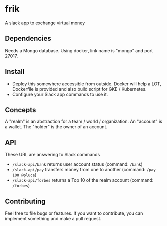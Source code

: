 # frik
A slack app to exchange virtual money

## Dependencies
Needs a Mongo database. Using docker, link name is "mongo" and port 27017.

## Install

* Deploy this somewhere accessible from outside. Docker will help a LOT, Dockerfile is provided and also build script for GKE / Kubernetes.
* Configure your Slack app commands to use it.

## Concepts
A "realm" is an abstraction for a team / world / organization.
An "account" is a wallet.
The "holder" is the owner of an account.

## API
These URL are answering to Slack commands

* `/slack-api/bank` returns user account status (command: `/bank`)
* `/slack-api/pay` transfers money from one to another (command: `/pay 100 @pluce`)
* `/slack-api/forbes` returns a Top 10 of the realm account (command: `/forbes`)

## Contributing
Feel free to file bugs or features. If you want to contribute, you can implement something and make a pull request.